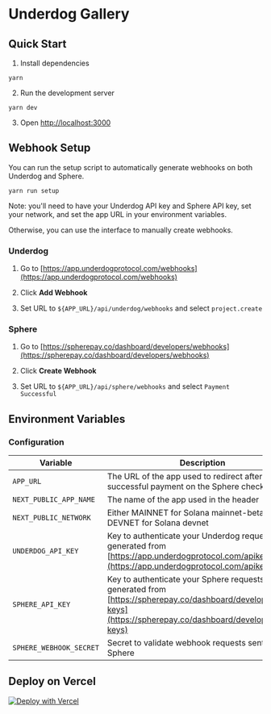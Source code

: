 # Underdog Gallery

## Quick Start

1. Install dependencies

```
yarn
```

2. Run the development server

```
yarn dev
```

3. Open [http://localhost:3000](http://localhost:3000)

## Webhook Setup

You can run the setup script to automatically generate webhooks on both Underdog and Sphere.

```
yarn run setup
```

Note: you'll need to have your Underdog API key and Sphere API key, set your network, and set the app URL in your environment variables.

Otherwise, you can use the interface to manually create webhooks.

### Underdog

1. Go to [https://app.underdogprotocol.com/webhooks](https://app.underdogprotocol.com/webhooks)

2. Click **Add Webhook**

3. Set URL to `${APP_URL}/api/underdog/webhooks` and select `project.create`

### Sphere

1. Go to [https://spherepay.co/dashboard/developers/webhooks](https://spherepay.co/dashboard/developers/webhooks)

2. Click **Create Webhook**

3. Set URL to `${APP_URL}/api/sphere/webhooks` and select `Payment Successful`

## Environment Variables

### Configuration

| Variable | Description | Example
| --- | --- | --- |
| `APP_URL` | The URL of the app used to redirect after a successful payment on the Sphere checkout page | [https://gallery.underdogprotocol.com](https://gallery.underdogprotocol.com) |
| `NEXT_PUBLIC_APP_NAME` | The name of the app used in the header | Underdog Gallery |
| `NEXT_PUBLIC_NETWORK` | Either MAINNET for Solana mainnet-beta or DEVNET for Solana devnet  | DEVNET |
| `UNDERDOG_API_KEY` | Key to authenticate your Underdog requests generated from [https://app.underdogprotocol.com/apikeys](https://app.underdogprotocol.com/apikeys) | 1cc491851db99d.aasdfasdf342423524531242 |
| `SPHERE_API_KEY` | Key to authenticate your Sphere requests generated from [https://spherepay.co/dashboard/developers/api-keys](https://spherepay.co/dashboard/developers/api-keys) | secret_aasdfasdf342423524531242 |
| `SPHERE_WEBHOOK_SECRET` | Secret to validate webhook requests sent from Sphere | secret_123dsafdsafadsf |

## Deploy on Vercel

[![Deploy with Vercel](https://vercel.com/button)](https://vercel.com/new/clone?repository-url=https%3A%2F%2Fgithub.com%2FUnderdogProtocol%2Funderdog-nextjs-gallery&env=UNDERDOG_API_KEY,SPHERE_API_KEY,APP_URL,NEXT_PUBLIC_APP_NAME,NEXT_PUBLIC_NETWORK,SPHERE_WEBHOOK_SECRET&envDescription=You%20can%20grab%20your%20Underdog%20API%20Key&envLink=https%3A%2F%2Fapp.underdogprotocol.com)
